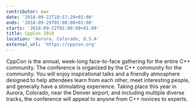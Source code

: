 ```yaml
---
contributor: max
date: '2018-09-22T10:57:29+01:00'
ends: '2018-09-29T01:00:00+01:00'
starts: '2018-09-22T01:00:00+01:00'
title: CppCon 2018
location: 'Aurora, Colorado, U.S.A'
external_url: 'https://cppcon.org'
---
```


CppCon is the annual, week-long face-to-face gathering for the entire C++ community. The conference is organized by the
C++ community for the community. You will enjoy inspirational talks and a friendly atmosphere designed to help attendees
learn from each other, meet interesting people, and generally have a stimulating experience. Taking place this year in
Aurora, Colorado, near the Denver airport, and including multiple diverse tracks, the conference will appeal to anyone
from C++ novices to experts.
